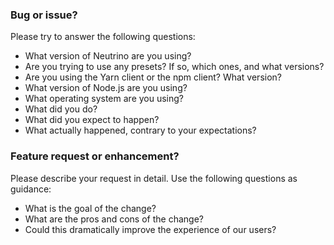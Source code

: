 ### Bug or issue?

Please try to answer the following questions:

- What version of Neutrino are you using?
- Are you trying to use any presets? If so, which ones, and what versions?
- Are you using the Yarn client or the npm client? What version?
- What version of Node.js are you using?
- What operating system are you using?
- What did you do?
- What did you expect to happen?
- What actually happened, contrary to your expectations?

### Feature request or enhancement?

Please describe your request in detail. Use the following questions as guidance: 

- What is the goal of the change?
- What are the pros and cons of the change?
- Could this dramatically improve the experience of our users?
